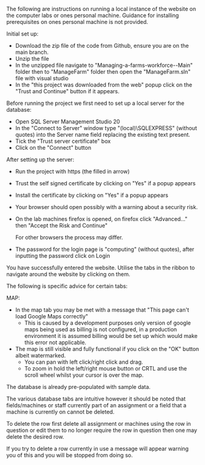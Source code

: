 The following are instructions on running a local instance of the website on the computer labs or ones personal machine. Guidance for installing prerequisites on ones personal machine is not provided.

Initial set up:
 - Download the zip file of the code from Github, ensure you are on the main branch.
 - Unzip the file
 - In the unzipped file navigate to "Managing-a-farms-workforce--Main" folder then to "ManageFarm" folder then open the "ManageFarm.sln" file with visual studio
 - In the "this project was downloaded from the web" popup click on the "Trust and Continue" button if it appears.

Before running the project we first need to set up a local server for the database:
 - Open SQL Server Management Studio 20
 - In the "Connect to Server" window type "(local)\SQLEXPRESS" (without quotes) into the Server name field replacing the existing text present.
 - Tick the "Trust server certificate" box
 - Click on the "Connect" button

After setting up the server:
 - Run the project with https (the filled in arrow)
 - Trust the self signed certificate by clicking on "Yes" if a popup appears
 - Install the certificate by clicking on "Yes" if a popup appears
 - Your browser should open possibly with a warning about a security risk.
  - On the lab machines firefox is opened, on firefox click "Advanced..." then "Accept the Risk and Continue"

     For other browsers the process may differ.
 - The password for the login page is "computing" (without quotes), after inputting the password click on Login

You have successfully entered the website.
Utilise the tabs in the ribbon to navigate around the website by clicking on them.

The following is specific advice for certain tabs:

MAP:
 - In the map tab you may be met with a message that "This page can't load Google Maps correctly"
    - This is caused by a development purposes only version of google maps being used as billing is not configured, in a production environment it is assumed billing would be set up which would make this error not applicable.
 - The map is still visible and fully functional if you click on the "OK" button albeit watermarked.
    - You can pan with left click/right click and drag.
    - To zoom in hold the left/right mouse button or CRTL and use the scroll wheel whilst your cursor is over the map.

The database is already pre-populated with sample data.

The various database tabs are intuitive however it should be noted that fields/machines or staff currently part of an assignment or a field that a machine is currently on cannot be deleted.

To delete the row first delete all assignment or machines using the row in question or edit them to no longer require the row in question then one may delete the desired row.

If you try to delete a row currently in use a message will appear warning you of this and you will be stopped from doing so.
